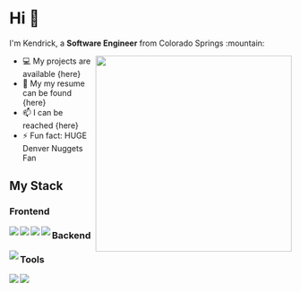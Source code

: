 <h1> Hi 👋</h1>
<p>I'm Kendrick, a <b>Software Engineer</b> from Colorado Springs :mountain: </p>
<img align="right" width="350" height="350" src="https://www.hugp.com/research/assets/img/gif/pc.gif">
<ul>
 <li>💻 My projects are available {here}</li>
 <li>📄 My my resume can be found {here}</li>
 <li>📫 I can be reached {here}</li>
 <li>⚡ Fun fact: HUGE Denver Nuggets Fan</li>
</ul>
<h2>My Stack</h2>
<h3>Frontend</h3>
<img align="left" src="https://img.icons8.com/color/48/000000/html-5.png"/>
<img align="left" src="https://img.icons8.com/color/48/000000/css3.png"/>
<img align="left" src="https://img.icons8.com/color/48/000000/javascript.png"/>
<img align="left" src="https://img.icons8.com/color/48/000000/react-native.png"/>
<h3>Backend</h3>
<img align="left" src="https://img.icons8.com/color/48/000000/nodejs.png"/>
<h3>Tools</h3>
<img align="left" src="https://img.icons8.com/color/48/000000/git.png"/>
<img align="left" src="https://img.icons8.com/color/50/000000/npm.png"/>



<!--
**kendrick-keits/kendrick-keits** is a ✨ _special_ ✨ repository because its `README.md` (this file) appears on your GitHub profile.

Here are some ideas to get you started:

- 🔭 I’m currently working on ...
- 🌱 I’m currently learning ...
- 👯 I’m looking to collaborate on ...
- 🤔 I’m looking for help with ...
- 💬 Ask me about ...
- 📫 How to reach me: ...
- 😄 Pronouns: ...
- ⚡ Fun fact: ...
-->
